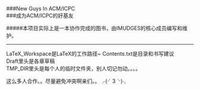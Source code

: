 ###New Guys In ACM/ICPC  
###成为ACM/ICPC的好基友

#####本项目实际上是一本协作完成的图书，由IMUDGES的核心成员编写和维护。
***
LaTeX_Workspace是LaTeX的工作路径~
Contents.txt是目录和书写建议  
Draft里头是各章草稿  
TMP_DIR里头是每个人的临时文件夹，别人切记勿动。。。。  
  
这么多人合作。。尽量避免冲突啊亲们。。╭(╯3╰)╮
